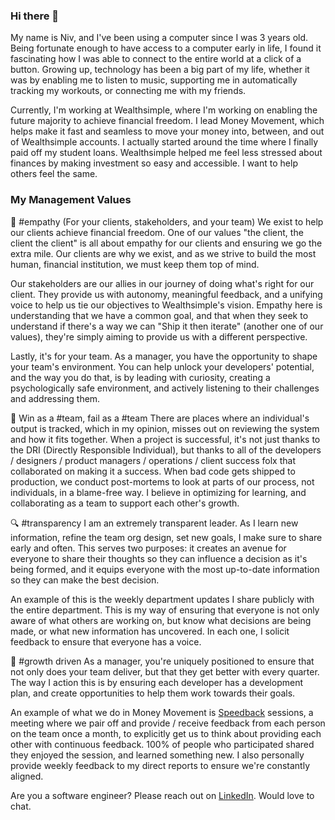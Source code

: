 ### Hi there 👋

My name is Niv, and I've been using a computer since I was 3 years old. Being fortunate enough to have access to a computer early in life, I found it fascinating how I was able to connect to the entire world at a click of a button. Growing up, technology has been a big part of my life, whether it was by enabling me to listen to music, supporting me in automatically tracking my workouts, or connecting me with my friends.

Currently, I'm working at Wealthsimple, where I'm working on enabling the future majority to achieve financial freedom. I lead Money Movement, which helps make it fast and seamless to move your money into, between, and out of Wealthsimple accounts. I actually started around the time where I finally paid off my student loans. Wealthsimple helped me feel less stressed about finances by making investment so easy and accessible. I want to help others feel the same.

### My Management Values

💝 #empathy (For your clients, stakeholders, and your team)
We exist to help our clients achieve financial freedom. One of our values "the client, the client the client" is all about empathy for our clients and ensuring we go the extra mile. Our clients are why we exist, and as we strive to build the most human, financial institution, we must keep them top of mind.

Our stakeholders are our allies in our journey of doing what's right for our client. They provide us with autonomy, meaningful feedback, and a unifying voice to help us tie our objectives to Wealthsimple's vision. Empathy here is understanding that we have a common goal, and that when they seek to understand if there's a way we can "Ship it then iterate" (another one of our values), they're simply aiming to provide us with a different perspective.

Lastly, it's for your team. As a manager, you have the opportunity to shape your team's environment. You can help unlock your developers' potential, and the way you do that, is by leading with curiosity, creating a psychologically safe environment, and actively listening to their challenges and addressing them.

🤝 Win as a #team, fail as a #team
There are places where an individual's output is tracked, which in my opinion, misses out on reviewing the system and how it fits together. When a project is successful, it's not just thanks to the DRI (Directly Responsible Individual), but thanks to all of the developers / designers / product managers / operations / client success folx that collaborated on making it a success. When bad code gets shipped to production, we conduct post-mortems to look at parts of our process, not individuals, in a blame-free way. I believe in optimizing for learning, and collaborating as a team to support each other's growth.

🔍 #transparency
I am an extremely transparent leader. As I learn new information, refine the team org design, set new goals, I make sure to share early and often. This serves two purposes: it creates an avenue for everyone to share their thoughts so they can influence a decision as it's being formed, and it equips everyone with the most up-to-date information so they can make the best decision.

An example of this is the weekly department updates I share publicly with the entire department. This is my way of ensuring that everyone is not only aware of what others are working on, but know what decisions are being made, or what new information has uncovered. In each one, I solicit feedback to ensure that everyone has a voice.

🌱 #growth driven
As a manager, you're uniquely positioned to ensure that not only does your team deliver, but that they get better with every quarter. The way I action this is by ensuring each developer has a development plan, and create opportunities to help them work towards their goals.

An example of what we do in Money Movement is [Speedback](https://www.nytimes.com/2012/12/30/business/karen-may-of-google-on-conquering-fears-of-giving-feedback.html) sessions, a meeting where we pair off and provide / receive feedback from each person on the team once a month, to explicitly get us to think about providing each other with continuous feedback. 100% of people who participated shared they enjoyed the session, and learned something new. I also personally provide weekly feedback to my direct reports to ensure we're constantly aligned.

Are you a software engineer? Please reach out on [LinkedIn](https://www.linkedin.com/in/nivyahel/). Would love to chat.
<!--
**nivivon/nivivon** is a ✨ _special_ ✨ repository because its `README.md` (this file) appears on your GitHub profile.

Here are some ideas to get you started:

- 🔭 I’m currently working on ...
- 🌱 I’m currently learning ...
- 👯 I’m looking to collaborate on ...
- 🤔 I’m looking for help with ...
- 💬 Ask me about ...
- 📫 How to reach me: ...
- 😄 Pronouns: ...
- ⚡ Fun fact: ...
-->
